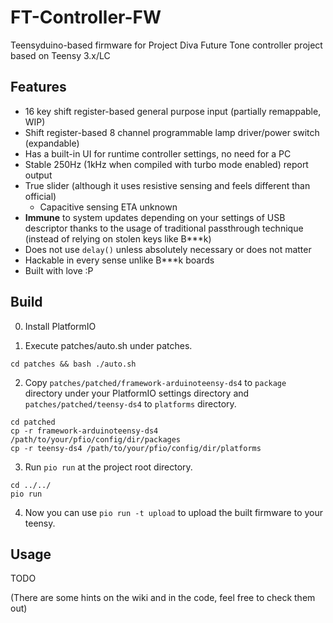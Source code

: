 # FT-Controller-FW

Teensyduino-based firmware for Project Diva Future Tone controller project based on Teensy 3.x/LC

## Features

- 16 key shift register-based general purpose input (partially remappable, WIP)
- Shift register-based 8 channel programmable lamp driver/power switch (expandable)
- Has a built-in UI for runtime controller settings, no need for a PC
- Stable 250Hz (1kHz when compiled with turbo mode enabled) report output
- True slider (although it uses resistive sensing and feels different than official)
  - Capacitive sensing ETA unknown
- **Immune** to system updates depending on your settings of USB descriptor thanks to the usage of traditional passthrough technique (instead of relying on stolen keys like B***k)
- Does not use `delay()` unless absolutely necessary or does not matter
- Hackable in every sense unlike B***k boards
- Built with love :P

## Build

0. Install PlatformIO

1. Execute patches/auto.sh under patches.
```shell
cd patches && bash ./auto.sh
```

2. Copy `patches/patched/framework-arduinoteensy-ds4` to `package` directory under your PlatformIO settings directory and `patches/patched/teensy-ds4` to `platforms` directory.
```shell
cd patched
cp -r framework-arduinoteensy-ds4 /path/to/your/pfio/config/dir/packages
cp -r teensy-ds4 /path/to/your/pfio/config/dir/platforms
```

3. Run `pio run` at the project root directory.
```shell
cd ../../
pio run
```

4. Now you can use `pio run -t upload` to upload the built firmware to your teensy.

## Usage

TODO

(There are some hints on the wiki and in the code, feel free to check them out)
